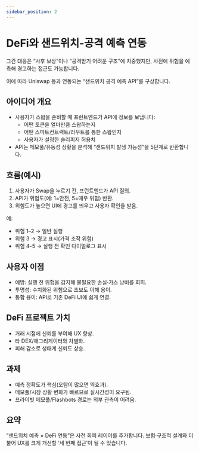 ```yaml
---
sidebar_position: 2
---
```


# DeFi와 샌드위치‑공격 예측 연동

그간 대응은 “사후 보상”이나 “공격받기 어려운 구조”에 치중했지만, 사전에 위험을 예측해 경고하는 접근도 가능합니다.  

이에 따라 Uniswap 등과 연동되는 “샌드위치 공격 예측 API”를 구상합니다.

## 아이디어 개요
- 사용자가 스왑을 준비할 때 프런트엔드가 API에 정보를 보냅니다:  
  - 어떤 토큰을 얼마만큼 스왑하는지  
  - 어떤 스마트컨트랙트/라우트를 통한 스왑인지  
  - 사용자가 설정한 슬리피지 허용치  
- API는 메모풀/유동성 상황을 분석해 “샌드위치 발생 가능성”을 5단계로 반환합니다.  

## 흐름(예시)
1. 사용자가 Swap을 누르기 전, 프런트엔드가 API 질의.  
2. API가 위험도(예: 1=안전, 5=매우 위험) 반환.  
3. 위험도가 높으면 UI에 경고를 띄우고 사용자 확인을 받음.  

예:  
- 위험 1–2 → 일반 실행  
- 위험 3 → 경고 표시(가격 조작 위험)  
- 위험 4–5 → 실행 전 확인 다이얼로그 표시  

## 사용자 이점
- 예방: 실행 전 위험을 감지해 불필요한 손실·가스 낭비를 회피.  
- 투명성: 수치화된 위험으로 초보도 이해 용이.  
- 통합 용이: API로 기존 DeFi UI에 쉽게 연결.  

## DeFi 프로젝트 가치
- 거래 시점에 신뢰를 부여해 UX 향상.  
- 타 DEX/애그리게이터와 차별화.  
- 피해 감소로 생태계 신뢰도 상승.  

## 과제
- 예측 정확도가 핵심(오탐이 많으면 역효과).  
- 메모풀/시장 상황 변화가 빠르므로 실시간성이 요구됨.  
- 프라이빗 메모풀/Flashbots 경로는 외부 관측이 어려움.  

## 요약
“샌드위치 예측 × DeFi 연동”은 사전 회피 레이어를 추가합니다. 보험·구조적 설계와 더불어 UX를 크게 개선할 ‘세 번째 접근’이 될 수 있습니다.  
